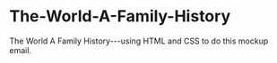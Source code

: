 # The-World-A-Family-History
The World A Family History---using HTML and CSS to do this mockup email.
